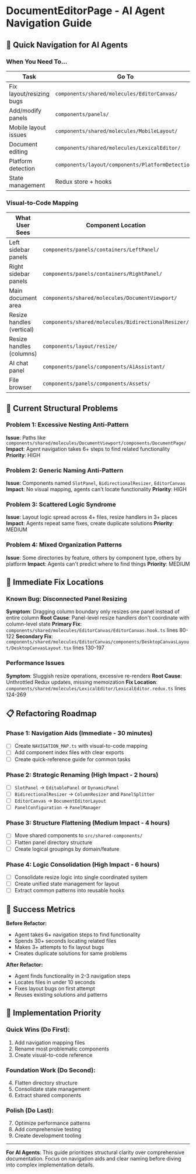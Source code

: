 # DocumentEditorPage - AI Agent Navigation Guide

## 🎯 Quick Navigation for AI Agents

### When You Need To...

| **Task** | **Go To** | **Key Files** |
|----------|-----------|---------------|
| Fix layout/resizing bugs | `components/shared/molecules/EditorCanvas/` | `EditorCanvas.hook.ts`, `DesktopCanvasLayout.tsx` |
| Add/modify panels | `components/panels/` | Create new folder following pattern |
| Mobile layout issues | `components/shared/molecules/MobileLayout/` | `MobileLayout.tsx`, `BottomSheet/` |
| Document editing | `components/shared/molecules/LexicalEditor/` | `LexicalEditor.tsx`, `LexicalEditor.hook.ts` |
| Platform detection | `components/layout/components/PlatformDetection/` | `PlatformDetection.tsx` |
| State management | Redux store + hooks | `EditorCanvas.hook.ts`, Redux slices |

### Visual-to-Code Mapping

| **What User Sees** | **Component Location** | **State Location** |
|-------------------|------------------------|-------------------|
| Left sidebar panels | `components/panels/containers/LeftPanel/` | `layoutState.left` |
| Right sidebar panels | `components/panels/containers/RightPanel/` | `layoutState.right` |
| Main document area | `components/shared/molecules/DocumentViewport/` | `documentState` |
| Resize handles (vertical) | `components/shared/molecules/BidirectionalResizer/` | `layoutState.splitRatios` |
| Resize handles (columns) | `components/layout/resize/` | `layoutState.columnSizes` |
| AI chat panel | `components/panels/components/AiAssistant/` | `panelState.aiAssistant` |
| File browser | `components/panels/components/Assets/` | `panelState.assets` |

## 🚨 Current Structural Problems

### Problem 1: Excessive Nesting Anti-Pattern
**Issue**: Paths like `components/shared/molecules/DocumentViewport/components/DocumentPage/`
**Impact**: Agent navigation takes 6+ steps to find related functionality
**Priority**: HIGH

### Problem 2: Generic Naming Anti-Pattern  
**Issue**: Components named `SlotPanel`, `BidirectionalResizer`, `EditorCanvas`
**Impact**: No visual mapping, agents can't locate functionality
**Priority**: HIGH

### Problem 3: Scattered Logic Syndrome
**Issue**: Layout logic spread across 4+ files, resize handlers in 3+ places
**Impact**: Agents repeat same fixes, create duplicate solutions
**Priority**: MEDIUM

### Problem 4: Mixed Organization Patterns
**Issue**: Some directories by feature, others by component type, others by platform
**Impact**: Agents can't predict where to find things
**Priority**: MEDIUM

## 🔧 Immediate Fix Locations

### Known Bug: Disconnected Panel Resizing
**Symptom**: Dragging column boundary only resizes one panel instead of entire column
**Root Cause**: Panel-level resize handlers don't coordinate with column-level state
**Primary Fix**: `components/shared/molecules/EditorCanvas/EditorCanvas.hook.ts` lines 80-122
**Secondary Fix**: `components/shared/molecules/EditorCanvas/components/DesktopCanvasLayout/DesktopCanvasLayout.tsx` lines 130-197

### Performance Issues
**Symptom**: Sluggish resize operations, excessive re-renders
**Root Cause**: Unthrottled Redux updates, missing memoization
**Fix Location**: `components/shared/molecules/LexicalEditor/LexicalEditor.redux.ts` lines 124-269

## 📋 Refactoring Roadmap

### Phase 1: Navigation Aids (Immediate - 30 minutes)
- [ ] Create `NAVIGATION_MAP.ts` with visual-to-code mapping
- [ ] Add component index files with clear exports
- [ ] Create quick-reference guide for common tasks

### Phase 2: Strategic Renaming (High Impact - 2 hours)
- [ ] `SlotPanel` → `EditablePanel` or `DynamicPanel`
- [ ] `BidirectionalResizer` → `ColumnResizer` and `PanelSplitter`
- [ ] `EditorCanvas` → `DocumentEditorLayout`
- [ ] `PanelConfiguration` → `PanelManager`

### Phase 3: Structure Flattening (Medium Impact - 4 hours)
- [ ] Move shared components to `src/shared-components/`
- [ ] Flatten panel directory structure
- [ ] Create logical groupings by domain/feature

### Phase 4: Logic Consolidation (High Impact - 6 hours)  
- [ ] Consolidate resize logic into single coordinated system
- [ ] Create unified state management for layout
- [ ] Extract common patterns into reusable hooks

## 🎯 Success Metrics

**Before Refactor:**
- Agent takes 6+ navigation steps to find functionality
- Spends 30+ seconds locating related files
- Makes 3+ attempts to fix layout bugs
- Creates duplicate solutions for same problems

**After Refactor:**
- Agent finds functionality in 2-3 navigation steps
- Locates files in under 10 seconds
- Fixes layout bugs on first attempt
- Reuses existing solutions and patterns

## 🚀 Implementation Priority

### Quick Wins (Do First):
1. Add navigation mapping files
2. Rename most problematic components
3. Create visual-to-code reference

### Foundation Work (Do Second):
4. Flatten directory structure
5. Consolidate state management
6. Extract shared components

### Polish (Do Last):
7. Optimize performance patterns
8. Add comprehensive testing
9. Create development tooling

---

**For AI Agents**: This guide prioritizes structural clarity over comprehensive documentation. Focus on navigation aids and clear naming before diving into complex implementation details. 